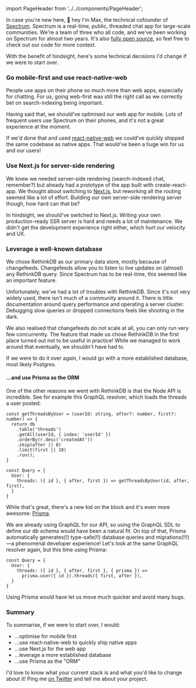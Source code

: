 import PageHeader from '../../components/PageHeader';

<PageHeader title="CTO Regrets: What I'd Do Differently" />

In case you're new here, 👋 hey I'm Max, the technical cofounder of [Spectrum](https://spectrum.chat). Spectrum is a real-time, public, threaded chat app for large-scale communities. We're a team of three who all code, and we've been working on Spectrum for almost two years. It's also [fully open source](https://github.com/withspectrum/spectrum), so feel free to check out our code for more context.

With the benefit of hindsight, here's some technical decisions I'd change if we were to start over.

### Go mobile-first and use react-native-web

People use apps on their phone so much more than web apps, especially for chatting. For us, going web-first was still the right call as we correctly bet on search-indexing being important.

Having said that, we should've optimised our web app for mobile. Lots of frequent users use Spectrum on their phones, and it's not a great experience at the moment. 

If we'd done that and used [react-native-web](https://github.com/necolas/react-native-web) we could've quickly shipped the same codebase as native apps. That would've been a huge win for us and our users!

### Use Next.js for server-side rendering

We knew we needed server-side rendering (search-indexed chat, remember?) but already had a prototype of the app built with create-react-app. We thought about switching to [Next.js](https://nextjs.org), but reworking all the routing seemed like a lot of effort. Building our own server-side rendering server though, how hard can that be? 

In hindsight, we should've switched to Next.js. Writing your own production-ready SSR server is hard and needs a lot of maintenance. We didn't get the development experience right either, which hurt our velocity and UX.

### Leverage a well-known database

We chose RethinkDB as our primary data store, mostly because of changefeeds. Changefeeds allow you to listen to live updates on (almost) any RethinkDB query. Since Spectrum has to be real-time, this seemed like an important feature.

Unfortunately, we've had a lot of troubles with RethinkDB. Since it's not very widely used, there isn't much of a community around it. There is little documentation around query performance and operating a server cluster. Debugging slow queries or dropped connections feels like shooting in the dark.

We also realised that changefeeds do not scale at all, you can only run very few concurrently. The feature that made us chose RethinkDB in the first place turned out not to be useful in practice! While we managed to work around that eventually, we shouldn't have had to.

If we were to do it over again, I would go with a more established database, most likely Postgres.

#### ...and use Prisma as the ORM

One of the other reasons we went with RethinkDB is that the Node API is incredible. See for example this GraphQL resolver, which loads the threads a user posted:

```JS
const getThreadsByUser = (userId: string, after?: number, first?: number) => {
  return db
    .table('threads')
    .getAll(userId, { index: 'userId' })
    .orderBy(r.desc('createdAt'))
    .skip(after || 0)
    .limit(first || 10)
    .run();
}

const Query = {
  User: {
    threads: ({ id }, { after, first }) => getThreadsByUser(id, after, first),
  }
}
```

While that's great, there's a new kid on the block and it's even more awesome: [Prisma](https://prisma.io).

We are already using GraphQL for our API, so using the GraphQL SDL to define our db schema would have been a natural fit. On top of that, Prisma automatically generates(!) type-safe(!!) database queries and migrations(!!!)—a phenomenal developer experience! Let's look at the same GraphQL resolver again, but this time using Prisma:

```JS
const Query = {
  User: {
    threads: ({ id }, { after, first }, { prisma }) => 
      prisma.user({ id }).threads({ first, after }),
  }
}
```

Using Prisma would have let us move much quicker and avoid many bugs.

### Summary

To summarise, if we were to start over, I would:

- ...optimise for mobile first
- ...use react-native-web to quickly ship native apps
- ...use Next.js for the web app
- ...leverage a more established database
- ...use Prisma as the "ORM"

I'd love to know what your current stack is and what you'd like to change about it! Ping me [on Twitter](https://twitter.com/mxstbr) and tell me about your project.